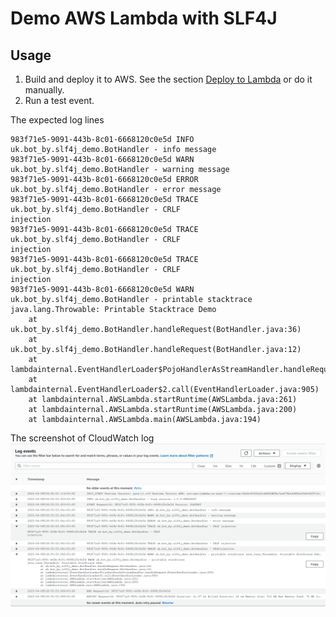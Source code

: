 # Demo AWS Lambda with SLF4J

## Usage

1. Build and deploy it to AWS. See the section [Deploy to Lambda][deploy-lambda] or do it manually.
2. Run a test event.

The expected log lines

```log
983f71e5-9091-443b-8c01-6668120c0e5d INFO uk.bot_by.slf4j_demo.BotHandler - info message
983f71e5-9091-443b-8c01-6668120c0e5d WARN uk.bot_by.slf4j_demo.BotHandler - warning message
983f71e5-9091-443b-8c01-6668120c0e5d ERROR uk.bot_by.slf4j_demo.BotHandler - error message
983f71e5-9091-443b-8c01-6668120c0e5d TRACE uk.bot_by.slf4j_demo.BotHandler - CRLF
injection
983f71e5-9091-443b-8c01-6668120c0e5d TRACE uk.bot_by.slf4j_demo.BotHandler - CRLF
injection
983f71e5-9091-443b-8c01-6668120c0e5d TRACE uk.bot_by.slf4j_demo.BotHandler - CRLF
injection
983f71e5-9091-443b-8c01-6668120c0e5d WARN uk.bot_by.slf4j_demo.BotHandler - printable stacktrace
java.lang.Throwable: Printable Stacktrace Demo
	at uk.bot_by.slf4j_demo.BotHandler.handleRequest(BotHandler.java:36)
	at uk.bot_by.slf4j_demo.BotHandler.handleRequest(BotHandler.java:12)
	at lambdainternal.EventHandlerLoader$PojoHandlerAsStreamHandler.handleRequest(EventHandlerLoader.java:205)
	at lambdainternal.EventHandlerLoader$2.call(EventHandlerLoader.java:905)
	at lambdainternal.AWSLambda.startRuntime(AWSLambda.java:261)
	at lambdainternal.AWSLambda.startRuntime(AWSLambda.java:200)
	at lambdainternal.AWSLambda.main(AWSLambda.java:194)
```

The screenshot of CloudWatch log
![Maven Central](cloudwatch-screenshot.png)

[deploy-lambda]: https://github.com/davidmoten/aws-maven-plugin#deploy-to-lambda
